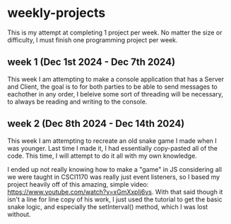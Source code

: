 # weekly-projects
This is my attempt at completing 1 project per week. No matter the size or difficulty, I must finish one programming project per week.

## week 1 (Dec 1st 2024 - Dec 7th 2024)
This week I am attempting to make a console application that has a Server and Client, the goal is to for both parties to be able to send messages to eachother in any order, I beleive some sort of threading will be necessary, to always be reading and writing to the console.

## week 2 (Dec 8th 2024 - Dec 14th 2024)
This week I am attempting to recreate an old snake game I made when I was younger. Last time I made it, I had essentially copy-pasted all of the code. This time, I will attempt to do it all with my own knowledge.

I ended up not really knowing how to make a "game" in JS considering all we were taught in CSCI1170 was really just event listeners, so I based my project heavily off of this amazing, simple video: https://www.youtube.com/watch?v=xGmXxpIj6vs. With that said though it isn't a line for line copy of his work, I just used the tutorial to get the basic snake logic, and especially the setInterval() method, which I was lost without.
